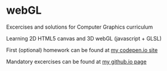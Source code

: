 # webGL

Excercises and solutions for Computer Graphics curriculum

Learning 2D HTML5 canvas and 3D webGL (javascript + GLSL)

First (optional) homework can be found at [my codepen.io site](http://codepen.io/rokasmalukas/pen/ggZLoe?editors=1000)

Mandatory excercises can be found at [my github.io page](https://malukasrokas.github.io/)
